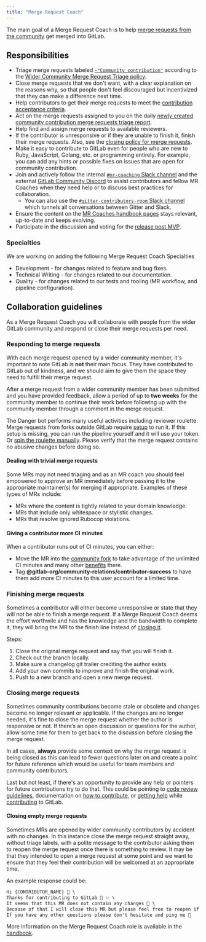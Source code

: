 ```yaml
---
title: "Merge Request Coach"
---
```


The main goal of a Merge Request Coach is to help
[merge requests from the community](https://gitlab.com/groups/gitlab-org/-/merge_requests?scope=all&state=opened&label_name[]=Community%20contribution)
get merged into GitLab.

## Responsibilities

- Triage merge requests labeled [`~"Community contribution"`](https://gitlab.com/groups/gitlab-org/-/merge_requests?scope=all&state=opened&label_name[]=Community%20contribution) according to the [Wider Community Merge Request Triage policy](https://about.gitlab.com/handbook/engineering/quality/merge-request-triage).
- Close merge requests that we don't want, with a clear explanation on the
  reasons why, so that people don't feel discouraged but incentivized that they can make a difference next time.
- Help contributors to get their merge requests to meet the
  [contribution acceptance criteria](https://docs.gitlab.com/ee/development/contributing/merge_request_workflow.html#contribution-acceptance-criteria).
- Act on the merge requests assigned to you on the daily [newly created community contribution merge requests triage report](https://about.gitlab.com/handbook/engineering/quality/triage-operations/#newly-created-community-contribution-merge-requests-requiring-first-triage).
- Help find and assign merge requests to available reviewers.
- If the contributor is unresponsive or if they are unable to finish it, finish
  their merge requests. Also, see the [closing policy for merge requests](https://docs.gitlab.com/ee/development/contributing/merge_request_workflow.html#merge-request-ownership).
- Make it easy to contribute to GitLab even for people who are new to Ruby,
  JavaScript, Golang, etc. or programming entirely. For example, you can add any hints or possible fixes on issues that are open for community contribution.
- Join and actively follow the internal [`#mr-coaching` Slack channel](https://app.slack.com/client/T02592416/C2T9APP9C) and the external [GitLab Community Discord](https://discord.gg/gitlab) to assist contributors and fellow MR Coaches when they need help or to discuss best practices for collaboration.
  - You can also use the [`#gitter-contributors-room` Slack channel](https://app.slack.com/client/T02592416/CV0SHHVNW) which tunnels all conversations between Gitter and Slack.
- Ensure the content on the [MR Coaches handbook pages](https://about.gitlab.com/handbook/marketing/community-relations/contributor-success/merge-request-coach-lifecycle.html) stays relevant, up-to-date and keeps evolving.
- Participate in the discussion and voting for the [release post MVP](https://about.gitlab.com/handbook/marketing/blog/release-posts/index.html#mvp).

### Specialties

We are working on adding the following Merge Request Coach Specialties

- Development - for changes related to feature and bug fixes.
- Technical Writing - for changes related to our documentation.
- Quality - for changes related to our tests and tooling (MR workflow, and pipeline configuration).

## Collaboration guidelines

As a Merge Request Coach you will collaborate with people from the wider GitLab community and respond or close their merge requests per need.

### Responding to merge requests

With each merge request opened by a wider community member, it's important to note GitLab is **not** their main focus. They have contributed to GitLab out of kindness, and we should aim to give them the space they need to fulfill their merge request.

After a merge request from a wider community member has been submitted and you have provided feedback, allow a period of up to **two weeks** for the community member to continue their work before following up with the community member through a comment in the merge request.

The Danger bot performs many useful activities including reviewer roulette.
Merge requests from forks outside GitLab require [setup](https://docs.gitlab.com/ee/development/dangerbot.html#configuring-danger-for-forks) to run it.
If this setup is missing, you can run the pipeline yourself and it will use your token.
Or [spin the roulette manually](https://gitlab-org.gitlab.io/gitlab-roulette).
Please verify that the merge request contains no abusive changes before doing so.

#### Dealing with trivial merge requests

Some MRs may not need triaging and as an MR coach you should feel empowered to approve an MR immediately before passing it to the appropriate maintainer(s) for merging if appropriate. Examples of these types of MRs include:

- MRs where the content is tightly related to your domain knowledge.
- MRs that include only whitespace or stylistic changes.
- MRs that resolve ignored Rubocop violations.

#### Giving a contributor more CI minutes

When a contributor runs out of CI minutes, you can either:

- Move the MR into the [community fork](https://gitlab.com/gitlab-community/meta) to take advantage of the unlimited CI minutes and many other [benefits](https://gitlab.com/gitlab-community/meta#why) there.
- Tag **@gitlab-org/community-relations/contributor-success** to have them add more CI minutes to this user account for a limited time.

### Finishing merge requests

Sometimes a contributor will either become unresponsive or state that they will not be able to finish a merge request. If a Merge Request Coach deems the effort worthwile and has the knowledge and the bandwidth to complete it, they will bring the MR to the finish line instead of [closing it](#closing-merge-requests).

Steps:

 1. Close the original merge request and say that you will finish it.
 1. Check out the branch locally.
 1. Make sure a changelog git trailer crediting the author exists.
 1. Add your own commits to improve and finish the original work.
 1. Push to a new branch and open a new merge request.

### Closing merge requests

Sometimes community contributions become stale or obsolete and changes become no longer relevant or applicable. If the changes are no longer needed, it's fine to close the merge request whether the author is responsive or not. If there’s an open discussion or questions for the author, allow some time for them to get back to the discussion before closing the merge request.

In all cases, **always** provide some context on why the merge request is being closed as this can lead to fewer questions later on and create a point for future reference which would be useful for team members and community contributors.

Last but not least, if there's an opportunity to provide any help or pointers for future contributions try to do that. This could be pointing to [code review guidelines](https://docs.gitlab.com/ee/development/code_review.html), documentation on [how to contribute](https://docs.gitlab.com/ee/development/contributing/#how-to-contribute), or [getting help](https://about.gitlab.com/community/contribute/#getting-help) while [contributing](https://about.gitlab.com/community/contribute/) to GitLab.

#### Closing empty merge requests

Sometimes MRs are opened by wider community contributors by accident with no changes. In this instance close the merge request straight away, without triage labels, with a polite message to the contributor asking them to reopen the merge request once there is something to review. It may be that they intended to open a merge request at some point and we want to ensure that they feel their contribution will be welcomed at an appropriate time.

An example response could be:

```markdown
Hi {CONTRIBUTOR_NAME} 👋 \
Thanks for contributing to GitLab 🙇 ✨ \
It seems that this MR does not contain any changes 🤔 \
Because of that I will close this MR but please feel free to reopen if you are still planning to contribute ❤ \
If you have any other questions please don't hesitate and ping me 🙂
```

More information on the Merge Request Coach role is available in the [handbook](https://about.gitlab.com/handbook/marketing/community-relations/contributor-success/merge-request-coach-lifecycle.html).
